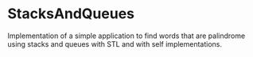 StacksAndQueues
===============

Implementation of a simple application to find words that are palindrome using stacks and queues with STL and with self implementations.
